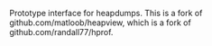 Prototype interface for heapdumps. This is a fork of
github.com/matloob/heapview, which is a fork of github.com/randall77/hprof.
